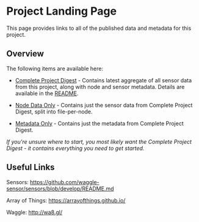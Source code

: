 # Project Landing Page

This page provides links to all of the published data and metadata for this project.

## Overview

The following items are available here:

* [Complete Project Digest](digest-aot-chicago.tar.gz) - Contains latest aggregate of all sensor data from this project, along with node and sensor metadata. Details are available in the [README](https://github.com/waggle-sensor/beehive-server/blob/master/publishing-tools/docs/digest-readme.md).

* [Node Data Only](nodedata.tar.gz) - Contains just the sensor data from Complete Project Digest, split into file-per-node.

* [Metadata Only](metadata.tar.gz) - Contains just the metadata from Complete Project Digest.

*If you're unsure where to start, you most likely want the Complete Project Digest - it contains everything you need to get started.*


## Useful Links

Sensors: https://github.com/waggle-sensor/sensors/blob/develop/README.md

Array of Things: https://arrayofthings.github.io/

Waggle: http://wa8.gl/

